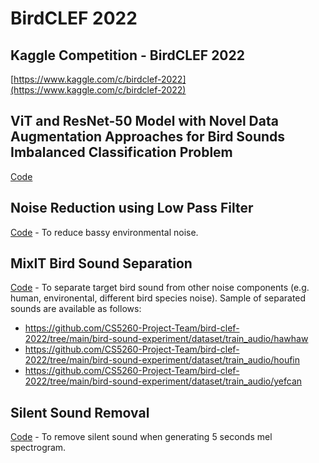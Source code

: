 # BirdCLEF 2022
## Kaggle Competition - BirdCLEF 2022
[https://www.kaggle.com/c/birdclef-2022](https://www.kaggle.com/c/birdclef-2022)
## ViT and ResNet-50 Model with Novel Data Augmentation Approaches for Bird Sounds Imbalanced Classification Problem
[Code](https://github.com/CS5260-Project-Team/bird-clef-2022/blob/main/birdclef.ipynb)
## Noise Reduction using Low Pass Filter
[Code](https://github.com/CS5260-Project-Team/bird-clef-2022/blob/main/bird-sound-experiment/noise-reduction-using-low-pass-filter.ipynb) - To reduce bassy environmental noise.
## MixIT Bird Sound Separation
[Code](https://github.com/CS5260-Project-Team/bird-clef-2022/blob/main/bird-sound-experiment/mixit-bird-sound-separation.ipynb) - To separate target bird sound from other noise components (e.g. human, environental, different bird species noise).
Sample of separated sounds are available as follows:
* https://github.com/CS5260-Project-Team/bird-clef-2022/tree/main/bird-sound-experiment/dataset/train_audio/hawhaw
* https://github.com/CS5260-Project-Team/bird-clef-2022/tree/main/bird-sound-experiment/dataset/train_audio/houfin
* https://github.com/CS5260-Project-Team/bird-clef-2022/tree/main/bird-sound-experiment/dataset/train_audio/yefcan
## Silent Sound Removal
[Code](https://github.com/CS5260-Project-Team/bird-clef-2022/blob/main/bird-sound-experiment/silent-sound-removal.ipynb) - To remove silent sound when generating 5 seconds mel spectrogram.
